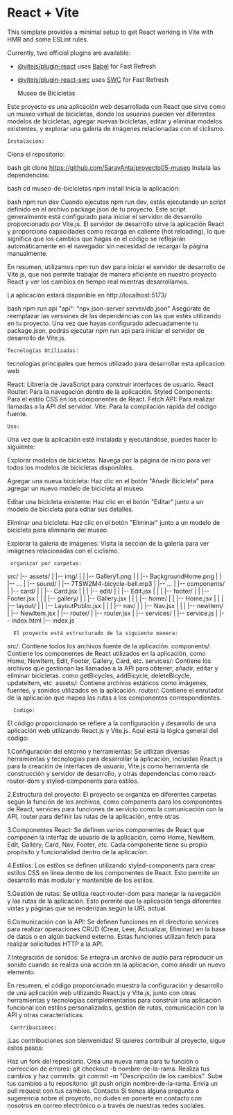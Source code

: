 # React + Vite

This template provides a minimal setup to get React working in Vite with HMR and some ESLint rules.

Currently, two official plugins are available:

- [@vitejs/plugin-react](https://github.com/vitejs/vite-plugin-react/blob/main/packages/plugin-react/README.md) uses [Babel](https://babeljs.io/) for Fast Refresh
- [@vitejs/plugin-react-swc](https://github.com/vitejs/vite-plugin-react-swc) uses [SWC](https://swc.rs/) for Fast Refresh

     Museo de Bicicletas

Este proyecto es una aplicación web desarrollada con React que sirve como un museo virtual de bicicletas, donde los usuarios pueden ver diferentes modelos de bicicletas, agregar nuevas bicicletas, editar y eliminar modelos existentes, y explorar una galería de imágenes relacionadas con el ciclismo.

    Instalación:

Clona el repositorio:

bash
git clone https://github.com/SarayAnta/proyecto05-museo
Instala las dependencias:

bash
cd museo-de-bicicletas
npm install
Inicia la aplicación:

bash
npm run dev
Cuando ejecutas npm run dev, estás ejecutando un script definido en el archivo package.json de tu proyecto. Este script generalmente está configurado para iniciar el servidor de desarrollo proporcionado por Vite.js. El servidor de desarrollo sirve la aplicación React y proporciona capacidades como recarga en caliente (hot reloading), lo que significa que los cambios que hagas en el código se reflejarán automáticamente en el navegador sin necesidad de recargar la página manualmente.

En resumen, utilizamos npm run dev para iniciar el servidor de desarrollo de Vite.js, que nos permite trabajar de manera eficiente en nuestro proyecto React y ver los cambios en tiempo real mientras desarrollamos.

La aplicación estará disponible en http://localhost:5173/

bash
npm run api
"api": "npx json-server server/db.json"
Asegúrate de reemplazar las versiones de las dependencias con las que estés utilizando en tu proyecto. Una vez que hayas configurado adecuadamente tu package.json, podrás ejecutar npm run api para iniciar el servidor de desarrollo de Vite.js.

    Tecnologías Utilizadas:

tecnologías principales que hemos utilizado para desarrollar esta aplicacion web

React: Librería de JavaScript para construir interfaces de usuario.
React Router: Para la navegación dentro de la aplicación.
Styled Components: Para el estilo CSS en los componentes de React.
Fetch API: Para realizar llamadas a la API del servidor.
Vite: Para la compilación rápida del código fuente.


    Uso:

Una vez que la aplicación esté instalada y ejecutándose, puedes hacer lo siguiente:

Explorar modelos de bicicletas: Navega por la página de inicio para ver todos los modelos de bicicletas disponibles.

Agregar una nueva bicicleta: Haz clic en el botón "Añadir Bicicleta" para agregar un nuevo modelo de bicicleta al museo.

Editar una bicicleta existente: Haz clic en el botón "Editar" junto a un modelo de bicicleta para editar sus detalles.

Eliminar una bicicleta: Haz clic en el botón "Eliminar" junto a un modelo de bicicleta para eliminarlo del museo.

Explorar la galería de imágenes: Visita la sección de la galería para ver imágenes relacionadas con el ciclismo.


     organizar por carpetas: 

src/
|-- assets/
|   |-- img/
|   |   |-- Gallery1.png
|   |   |-- BackgroundHome.png
|   |   |-- ...
|   |-- sound/
|       |-- 7TSW2M4-bicycle-bell.mp3
|       |-- ...
|
|-- components/
|   |-- card/
|   |   |-- Card.jsx
|   |
|   |-- edit/
|   |   |-- Edit.jsx
|   |
|   |-- footer/
|   |   |-- Footer.jsx
|   |
|   |-- gallery/
|   |   |-- Gallery.jsx
|   |
|   |-- home/
|   |   |-- Home.jsx
|   |
|   |-- layout/
|   |   |-- LayoutPublic.jsx
|   |
|   |-- nav/
|   |   |-- Nav.jsx
|   |
|   |-- newitem/
|       |-- NewItem.jsx
|
|-- router/
|   |-- router.jsx
|
|-- services/
|   |-- service.js
|
|-- index.html
|-- index.js


      El proyecto está estructurado de la siguiente manera:

src/: Contiene todos los archivos fuente de la aplicación.
components/: Contiene los componentes de React utilizados en la aplicación, como Home, NewItem, Edit, Footer, Gallery, Card, etc.
services/: Contiene los archivos que gestionan las llamadas a la API para obtener, añadir, editar y eliminar bicicletas. como getBicycles, addBicycle, deleteBicycle, updateItem, etc.
assets/: Contiene archivos estáticos como imágenes, fuentes, y sonidos utilizados en la aplicación.
router/: Contiene el enrutador de la aplicación que mapea las rutas a los componentes correspondientes.


      Codigo:

El código proporcionado se refiere a la configuración y desarrollo de una aplicación web utilizando React.js y Vite.js. Aquí está la lógica general del código:

1.Configuración del entorno y herramientas: Se utilizan diversas herramientas y tecnologías para desarrollar la aplicación, incluidas React.js para la creación de interfaces de usuario, Vite.js como herramienta de construcción y servidor de desarrollo, y otras dependencias como react-router-dom y styled-components para estilos.

2.Estructura del proyecto: El proyecto se organiza en diferentes carpetas según la función de los archivos, como components para los componentes de React, services para funciones de servicio como la comunicación con la API, router para definir las rutas de la aplicación, entre otras.

3.Componentes React: Se definen varios componentes de React que componen la interfaz de usuario de la aplicación, como Home, NewItem, Edit, Gallery, Card, Nav, Footer, etc. Cada componente tiene su propio propósito y funcionalidad dentro de la aplicación.

4.Estilos: Los estilos se definen utilizando styled-components para crear estilos CSS en línea dentro de los componentes de React. Esto permite un desarrollo más modular y mantenible de los estilos.

5.Gestión de rutas: Se utiliza react-router-dom para manejar la navegación y las rutas de la aplicación. Esto permite que la aplicación tenga diferentes vistas y páginas que se renderizan según la URL actual.

6.Comunicación con la API: Se definen funciones en el directorio services para realizar operaciones CRUD (Crear, Leer, Actualizar, Eliminar) en la base de datos o en algún backend externo. Estas funciones utilizan fetch para realizar solicitudes HTTP a la API.

7.Integración de sonidos: Se integra un archivo de audio para reproducir un sonido cuando se realiza una acción en la aplicación, como añadir un nuevo elemento.

En resumen, el código proporcionado muestra la configuración y desarrollo de una aplicación web utilizando React.js y Vite.js, junto con otras herramientas y tecnologías complementarias para construir una aplicación funcional con estilos personalizados, gestión de rutas, comunicación con la API y otras características.

     Contribuciones:

¡Las contribuciones son bienvenidas! Si quieres contribuir al proyecto, sigue estos pasos:

Haz un fork del repositorio.
Crea una nueva rama para tu función o corrección de errores: git checkout -b nombre-de-la-rama.
Realiza tus cambios y haz commits: git commit -m "Descripción de los cambios".
Sube tus cambios a tu repositorio: git push origin nombre-de-la-rama.
Envía un pull request con tus cambios.
Contacto
Si tienes alguna pregunta o sugerencia sobre el proyecto, no dudes en ponerte en contacto con nosotros en correo electrónico o a través de nuestras redes sociales.





